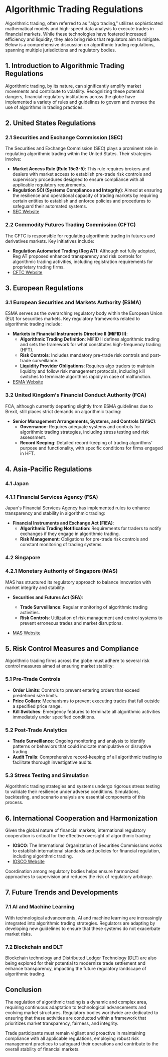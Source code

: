# Algorithmic Trading Regulations

Algorithmic trading, often referred to as "algo trading," utilizes sophisticated mathematical models and high-speed data analysis to execute trades in financial markets. While these technologies have fostered increased efficiency and liquidity, they also bring risks that regulators aim to mitigate. Below is a comprehensive discussion on algorithmic trading regulations, spanning multiple jurisdictions and regulatory bodies.

## 1. Introduction to Algorithmic Trading Regulations

Algorithmic trading, by its nature, can significantly amplify market movements and contribute to volatility. Recognizing these potential dangers, financial regulatory institutions across the globe have implemented a variety of rules and guidelines to govern and oversee the use of algorithms in trading practices.

## 2. United States Regulations

### 2.1 Securities and Exchange Commission (SEC)

The Securities and Exchange Commission (SEC) plays a prominent role in regulating algorithmic trading within the United States. Their strategies involve:

- **Market Access Rule (Rule 15c3-5)**: This rule requires brokers and dealers with market access to establish pre-trade risk controls and supervisory procedures designed to ensure compliance with all applicable regulatory requirements.
- **Regulation SCI (Systems Compliance and Integrity)**: Aimed at ensuring the resilience and operational capacity of trading markets by requiring certain entities to establish and enforce policies and procedures to safeguard their automated systems.
- [SEC Website](https://www.sec.gov/)

### 2.2 Commodity Futures Trading Commission (CFTC)

The CFTC is responsible for regulating algorithmic trading in futures and derivatives markets. Key initiatives include:

- **Regulation Automated Trading (Reg AT)**: Although not fully adopted, Reg AT proposed enhanced transparency and risk controls for algorithmic trading activities, including registration requirements for proprietary trading firms.
- [CFTC Website](https://www.cftc.gov/)

## 3. European Regulations

### 3.1 European Securities and Markets Authority (ESMA)

ESMA serves as the overarching regulatory body within the European Union (EU) for securities markets. Key regulatory frameworks related to algorithmic trading include:

- **Markets in Financial Instruments Directive II (MiFID II)**:
  - **Algorithmic Trading Definition**: MiFID II defines algorithmic trading and sets the framework for what constitutes high-frequency trading (HFT).
  - **Risk Controls**: Includes mandatory pre-trade risk controls and post-trade surveillance.
  - **Liquidity Provider Obligations**: Requires algo traders to maintain liquidity and follow risk management protocols, including kill switches to terminate algorithms rapidly in case of malfunction.
- [ESMA Website](https://www.esma.europa.eu/)

### 3.2 United Kingdom's Financial Conduct Authority (FCA)

FCA, although currently departing slightly from ESMA guidelines due to Brexit, still places strict demands on algorithmic trading:

- **Senior Management Arrangements, Systems, and Controls (SYSC)**:
  - **Governance:** Requires adequate systems and controls for algorithmic trading strategies, including stress testing and risk assessment.
  - **Record Keeping**: Detailed record-keeping of trading algorithms’ purpose and functionality, with specific conditions for firms engaged in HFT.

## 4. Asia-Pacific Regulations

### 4.1 Japan

### 4.1.1 Financial Services Agency (FSA)

Japan's Financial Services Agency has implemented rules to enhance transparency and stability in algorithmic trading:

- **Financial Instruments and Exchange Act (FIEA)**:
  - **Algorithmic Trading Notification**: Requirements for traders to notify exchanges if they engage in algorithmic trading.
  - **Risk Management**: Obligations for pre-trade risk controls and constant monitoring of trading systems.

### 4.2 Singapore

### 4.2.1 Monetary Authority of Singapore (MAS)

MAS has structured its regulatory approach to balance innovation with market integrity and stability:

- **Securities and Futures Act (SFA)**:
  - **Trade Surveillance**: Regular monitoring of algorithmic trading activities.
  - **Risk Controls**: Utilization of risk management and control systems to prevent erroneous trades and market disruptions.

- [MAS Website](https://www.mas.gov.sg/)

## 5. Risk Control Measures and Compliance

Algorithmic trading firms across the globe must adhere to several risk control measures aimed at ensuring market stability:

### 5.1 Pre-Trade Controls

- **Order Limits**: Controls to prevent entering orders that exceed predefined size limits.
- **Price Collars**: Mechanisms to prevent executing trades that fall outside a specified price range.
- **Kill Switches**: Emergency features to terminate all algorithmic activities immediately under specified conditions.

### 5.2 Post-Trade Analytics

- **Trade Surveillance**: Ongoing monitoring and analysis to identify patterns or behaviors that could indicate manipulative or disruptive trading.
- **Audit Trails**: Comprehensive record-keeping of all algorithmic trading to facilitate thorough investigative audits.

### 5.3 Stress Testing and Simulation

Algorithmic trading strategies and systems undergo rigorous stress testing to validate their resilience under adverse conditions. Simulations, backtesting, and scenario analysis are essential components of this process.

## 6. International Cooperation and Harmonization

Given the global nature of financial markets, international regulatory cooperation is critical for the effective oversight of algorithmic trading:

- **IOSCO**: The International Organization of Securities Commissions works to establish international standards and policies for financial regulation, including algorithmic trading.
- [IOSCO Website](https://www.iosco.org/)

Coordination among regulatory bodies helps ensure harmonized approaches to supervision and reduces the risk of regulatory arbitrage.

## 7. Future Trends and Developments

### 7.1 AI and Machine Learning

With technological advancements, AI and machine learning are increasingly integrated into algorithmic trading strategies. Regulators are adapting by developing new guidelines to ensure that these systems do not exacerbate market risks.

### 7.2 Blockchain and DLT

Blockchain technology and Distributed Ledger Technology (DLT) are also being explored for their potential to modernize trade settlement and enhance transparency, impacting the future regulatory landscape of algorithmic trading.

## Conclusion

The regulation of algorithmic trading is a dynamic and complex area, requiring continuous adaptation to technological advancements and evolving market structures. Regulatory bodies worldwide are dedicated to ensuring that these activities are conducted within a framework that prioritizes market transparency, fairness, and integrity.

Trade participants must remain vigilant and proactive in maintaining compliance with all applicable regulations, employing robust risk management practices to safeguard their operations and contribute to the overall stability of financial markets.
